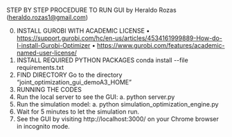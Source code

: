 STEP BY STEP PROCEDURE TO RUN GUI
by Heraldo Rozas (heraldo.rozas1@gmail.com)

0.	INSTALL GUROBI WITH ACADEMIC LICENSE
    •	https://support.gurobi.com/hc/en-us/articles/4534161999889-How-do-I-install-Gurobi-Optimizer
    •	https://www.gurobi.com/features/academic-named-user-license/
1.	INSTALL REQUIRED PYTHON PACKAGES
       conda install --file requirements.txt
2.	FIND DIRECTORY
   Go to the directory “joint_optimization_gui_demoA3_HOME”
3.	RUNNING THE CODES
  1.	Run the local server to see the GUI:
      a.	python server.py
  2.	Run the simulation model:
      a.	python simulation_optimization_engine.py
  3.	Wait for 5 minutes to let the simulation run.
  4.	See the GUI by visiting  http://localhost:3000/  on your Chrome browser in incognito mode.








